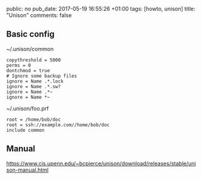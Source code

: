 public: no
pub_date: 2017-05-19 16:55:26 +01:00
tags: [howto, unison]
title: "Unison"
comments: false

## Basic config

~/.unison/common

```
copythreshold = 5000
perms = 0
dontchmod = true
# Ignore some backup files
ignore = Name .*.lock
ignore = Name .*.sw?
ignore = Name .*~
ignore = Name *~
```

~/.unison/foo.prf

```
root = /home/bob/doc
root = ssh://example.com//home/bob/doc
include common
```

## Manual

<https://www.cis.upenn.edu/~bcpierce/unison/download/releases/stable/unison-manual.html>
